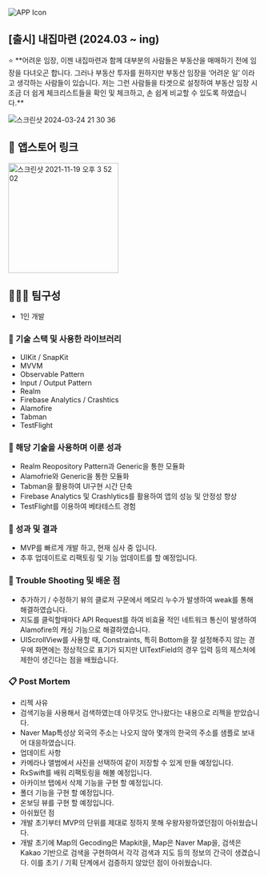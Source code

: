 
![APP Icon](https://github.com/Oreo-Mcflurry/BuyingMyHome/assets/96654328/2c9f1084-20f6-4b80-8320-d39b0336a840)

## [출시] 내집마련 (2024.03 ~ ing)

<aside>
⭐ **어려운 임장, 이젠 내집마련과 함께
대부분의 사람들은 부동산을 매매하기 전에 임장을 다녀오곤 합니다. 그러나 부동산 투자를 원하지만 부동산 임장을 ‘어려운 일’ 이라고 생각하는 사람들이 있습니다. 저는 그런 사람들을 타겟으로 설정하여 부동산 임장 시 조금 더 쉽게 체크리스트들을 확인 및 체크하고, 손 쉽게 비교할 수 있도록 하였습니다.**

</aside>

![스크린샷 2024-03-24 21 30 36](https://github.com/Oreo-Mcflurry/BuyingMyHome/assets/96654328/1a18ee4b-d02d-498c-8718-be786f05c475)

## 🔗 앱스토어 링크

[<img width="220" alt="스크린샷 2021-11-19 오후 3 52 02" src="https://user-images.githubusercontent.com/55099365/196023806-5eb7be0f-c7cf-4661-bb39-35a15146c33a.png">](https://apps.apple.com/kr/app/%EB%82%B4%EC%A7%91%EB%A7%88%EB%A0%A8-%EB%82%B4-%EC%A7%91%EC%9D%84-%EC%9C%84%ED%95%9C-%EB%B6%80%EB%8F%99%EC%82%B0-%EC%9E%84%EC%9E%A5%EA%B8%B0%EB%A1%9D/id6479473879)



## 🧑‍🤝‍🧑 팀구성

- 1인 개발

### 🔨 기술 스택 및 사용한 라이브러리

- UIKit / SnapKit
- MVVM
- Observable Pattern
- Input / Output Pattern
- Realm
- Firebase Analytics / Crashtics
- Alamofire
- Tabman
- TestFlight

### 👏 해당 기술을 사용하며 이룬 성과

- Realm Reopository Pattern과 Generic을 통한 모듈화
- Alamofrie와 Generic을 통한 모듈화
- Tabman을 활용하여 UI구현 시간 단축
- Firebase Analytics 및 Crashlytics를 활용하여 앱의 성능 및 안정성 향상
- TestFlight를 이용하여 베타테스트 경험

### 📝 성과 및 결과

- MVP를 빠르게 개발 하고, 현재 심사 중 입니다.
- 추후 업데이트로 리팩토링 및 기능 업데이트를 할 예정입니다.

### 🌠 Trouble Shooting 및 배운 점

- 추가하기 / 수정하기 뷰의 클로저 구문에서 메모리 누수가 발생하여 weak를 통해 해결하였습니다.
- 지도를 클릭할때마다 API Request를 하여 비효율 적인 네트워크 통신이 발생하여 Alamofire의 캐싱 기능으로 해결하였습니다.
- UIScrollView를 사용할 때, Constraints, 특히 Bottom을 잘 설정해주지 않는 경우에 화면에는 정상적으로 표기가 되지만 UITextField의 경우 입력 등의 제스처에 제한이 생긴다는 점을 배웠습니다.

### 📋 Post Mortem

- 리젝 사유
- 검색기능을 사용해서 검색하였는데 아무것도 안나왔다는 내용으로 리젝을 받았습니다.
- Naver Map특성상 외국의 주소는 나오지 않아 몇개의 한국의 주소를 샘플로 보내어 대응하였습니다.
- 업데이트 사항
- 카메라나 앨범에서 사진을 선택하여 같이 저장할 수 있게 만들 예정입니다.
- RxSwift를 배워 리팩토링을 해볼 예정입니다.
- 아카이브 탭에서 삭제 기능을 구현 할 예정입니다.
- 폴더 기능을 구현 할 예정입니다.
- 온보딩 뷰를 구현 할 예정입니다.
- 아쉬웠던 점
- 개발 초기부터 MVP의 단위를 제대로 정하지 못해 우왕자왕하였던점이 아쉬웠습니다.
- 개발 초기에 Map의 Gecoding은 Mapkit을, Map은 Naver Map을, 검색은 Kakao 기반으로 검색을 구현하여서 각각 검색과 지도 등의 정보의 간극이 생겼습니다. 이를 초기 / 기획 단계에서 검증하지 않았던 점이 아쉬웠습니다.
